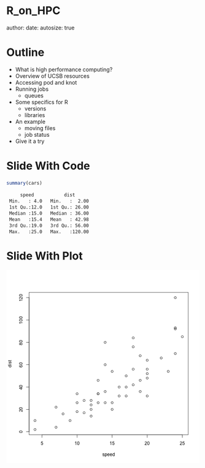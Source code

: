 R_on_HPC
========================================================
author: 
date: 
autosize: true

Outline
========================================================

- What is high performance computing?
- Overview of UCSB resources
- Accessing pod and knot
- Running jobs
  - queues
- Some specifics for R
  - versions
  - libraries
- An example
  - moving files
  - job status
- Give it a try

Slide With Code
========================================================


```r
summary(cars)
```

```
     speed           dist       
 Min.   : 4.0   Min.   :  2.00  
 1st Qu.:12.0   1st Qu.: 26.00  
 Median :15.0   Median : 36.00  
 Mean   :15.4   Mean   : 42.98  
 3rd Qu.:19.0   3rd Qu.: 56.00  
 Max.   :25.0   Max.   :120.00  
```

Slide With Plot
========================================================

![plot of chunk unnamed-chunk-2](R_on_HPC-figure/unnamed-chunk-2-1.png)
